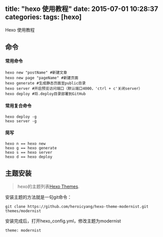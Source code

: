 title: "hexo 使用教程"
date: 2015-07-01 10:28:37
categories:
tags: [hexo]
---

Hexo 使用教程

## 命令

#### 常用命令

```
hexo new "postName" #新建文章
hexo new page "pageName" #新建页面
hexo generate #生成静态页面至public目录
hexo server #开启预览访问端口（默认端口4000，'ctrl + c'关闭server）
hexo deploy #将.deploy目录部署到GitHub
```

#### 常用复合命令

```
hexo deploy -g
hexo server -g
```

#### 简写

```
hexo n == hexo new
hexo g == hexo generate
hexo s == hexo server
hexo d == hexo deploy
```

## 主题安装

> hexo的主题列表[Hexo Themes](http://github.com/tommy351/hexo/wiki/Themes).

安装主题的方法就是一句git命令：

```
git clone https://github.com/heroicyang/hexo-theme-modernist.git themes/modernist
```

安装完成后，打开hexo\_config.yml，修改主题为modernist

```
theme: modernist
```
